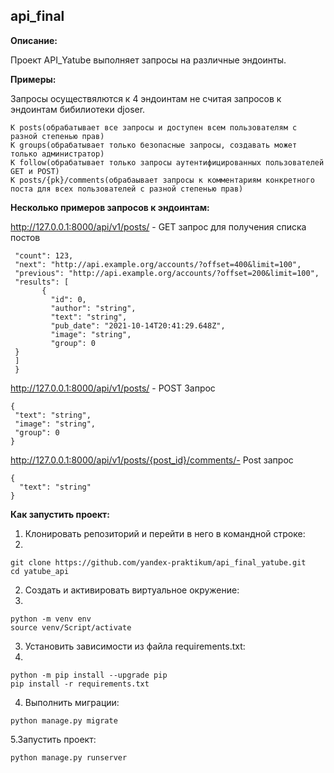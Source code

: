## api_final

**Описание:**

Проект API_Yatube выполняет запросы на различные эндоинты. 

**Примеры:**

Запросы осуществялются к 4 эндоинтам не считая запросов к эндоинтам бибилиотеки djoser. 

```
К posts(обрабатывает все запросы и доступен всем пользователям с разной степенью прав)
К groups(обрабатывает только безопасные запросы, создавать может только администратор)
К follow(обрабатывает только запросы аутентифицированных пользователей GET и POST)
К posts/{pk}/comments(обрабаывает запросы к комментариям конкретного поста для всех пользователей с разной степенью прав)
```

**Несколько примеров запросов к эндоинтам:**

http://127.0.0.1:8000/api/v1/posts/ - GET запрос для получения списка постов

```
 "count": 123,
 "next": "http://api.example.org/accounts/?offset=400&limit=100",
 "previous": "http://api.example.org/accounts/?offset=200&limit=100",
 "results": [
       {
         "id": 0,  
         "author": "string",
         "text": "string",
         "pub_date": "2021-10-14T20:41:29.648Z",
         "image": "string",
         "group": 0
 }
 ]
 }
```

http://127.0.0.1:8000/api/v1/posts/ - POST Запрос 
```
{
 "text": "string",
 "image": "string",
 "group": 0
}
```

http://127.0.0.1:8000/api/v1/posts/{post_id}/comments/- Post запрос

```
{
  "text": "string"
}
```
**Как запустить проект:**

1. Клонировать репозиторий и перейти в него в командной строке:
2. 
```
git clone https://github.com/yandex-praktikum/api_final_yatube.git
cd yatube_api
```

2. Cоздать и активировать виртуальное окружение:
3. 
```
python -m venv env
source venv/Script/activate
```

3. Установить зависимости из файла requirements.txt:
4. 
```
python -m pip install --upgrade pip
pip install -r requirements.txt
```

4. Выполнить миграции:

```
python manage.py migrate
```

5.Запустить проект:

```
python manage.py runserver
```
